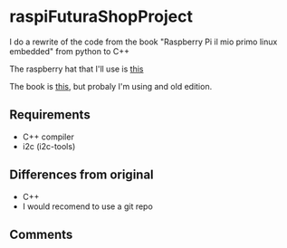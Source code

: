 # raspiFuturaShopProject
I do a rewrite of the code from the book "Raspberry Pi il mio primo linux embedded" from python to C++

The raspberry hat that I'll use is [this](https://www.futurashop.it/shield-raspberry-io-7100-ft1060m)

The book is [this](https://www.futurashop.it/libro-raspberry-pi-il-mio-primo-linux-embedded-8330-raspbook1), but probaly I'm using and old edition.

## Requirements

- C++ compiler
- i2c (i2c-tools)

## Differences from original

- C++
- I would recomend to use a git repo

## Comments
